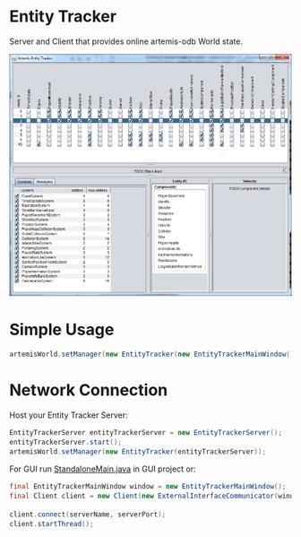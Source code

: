 # Entity Tracker

Server and Client that provides online artemis-odb World state.

![screenshot](/screenshot.png?raw=true)


# Simple Usage


```java
artemisWorld.setManager(new EntityTracker(new EntityTrackerMainWindow()));
```

# Network Connection

Host your Entity Tracker Server:
```java
EntityTrackerServer entityTrackerServer = new EntityTrackerServer();
entityTrackerServer.start();
artemisWorld.setManager(new EntityTracker(entityTrackerServer));
```

For GUI run [StandaloneMain.java](artemis-entity-tracker-gui/src/net/namekdev/entity_tracker/StandaloneMain.java) in GUI project or:
```java
final EntityTrackerMainWindow window = new EntityTrackerMainWindow();
final Client client = new Client(new ExternalInterfaceCommunicator(window));

client.connect(serverName, serverPort);
client.startThread();
```
